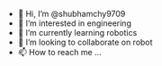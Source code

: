 - 👋 Hi, I’m @shubhamchy9709
- 👀 I’m interested in engineering
- 🌱 I’m currently learning robotics
- 💞️ I’m looking to collaborate on robot
- 📫 How to reach me ...

<!---
shubhamchy9709/shubhamchy9709 is a ✨ special ✨ repository because its `README.md` (this file) appears on your GitHub profile.
You can click the Preview link to take a look at your changes.
--->
